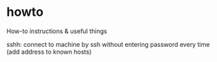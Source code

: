 # howto
How-to instructions &amp; useful things

sshh:
connect to machine by ssh without entering password every time (add address to known hosts)
